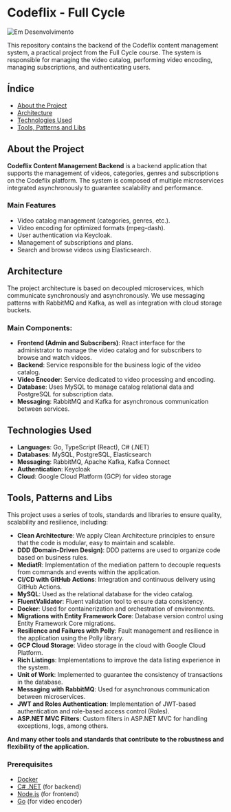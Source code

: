 # Codeflix - Full Cycle

![Em Desenvolvimento](https://img.shields.io/badge/-EM%20DESENVOLVIMENTO-brightgreen)

This repository contains the backend of the Codeflix content management system, a practical project from the Full Cycle course. The system is responsible for managing the video catalog, performing video encoding, managing subscriptions, and authenticating users.

## Índice
- [About the Project](#about-the-project)
- [Architecture](#architecture)
- [Technologies Used](#technologies-used)
- [Tools, Patterns and Libs](#tools-patterns-and-libs)

## About the Project
**Codeflix Content Management Backend** is a backend application that supports the management of videos, categories, genres and subscriptions on the Codeflix platform. The system is composed of multiple microservices integrated asynchronously to guarantee scalability and performance.

### Main Features
- Video catalog management (categories, genres, etc.).
- Video encoding for optimized formats (mpeg-dash).
- User authentication via Keycloak.
- Management of subscriptions and plans.
- Search and browse videos using Elasticsearch.

## Architecture
The project architecture is based on decoupled microservices, which communicate synchronously and asynchronously. We use messaging patterns with RabbitMQ and Kafka, as well as integration with cloud storage buckets.

### Main Components:
- **Frontend (Admin and Subscribers)**: React interface for the administrator to manage the video catalog and for subscribers to browse and watch videos.
- **Backend**: Service responsible for the business logic of the video catalog.
- **Video Encoder**: Service dedicated to video processing and encoding.
- **Database**: Uses MySQL to manage catalog relational data and PostgreSQL for subscription data.
- **Messaging**: RabbitMQ and Kafka for asynchronous communication between services.

## Technologies Used
- **Languages**: Go, TypeScript (React), C# (.NET)
- **Databases**: MySQL, PostgreSQL, Elasticsearch
- **Messaging**: RabbitMQ, Apache Kafka, Kafka Connect
- **Authentication**: Keycloak
- **Cloud**: Google Cloud Platform (GCP) for video storage

  
## Tools, Patterns and Libs
This project uses a series of tools, standards and libraries to ensure quality, scalability and resilience, including:

- **Clean Architecture**: We apply Clean Architecture principles to ensure that the code is modular, easy to maintain and scalable.
- **DDD (Domain-Driven Design)**: DDD patterns are used to organize code based on business rules.
- **MediatR**: Implementation of the mediation pattern to decouple requests from commands and events within the application.
- **CI/CD with GitHub Actions**: Integration and continuous delivery using GitHub Actions.
- **MySQL**: Used as the relational database for the video catalog.
- **FluentValidator**: Fluent validation tool to ensure data consistency.
- **Docker**: Used for containerization and orchestration of environments.
- **Migrations with Entity Framework Core**: Database version control using Entity Framework Core migrations.
- **Resilience and Failures with Polly**: Fault management and resilience in the application using the Polly library.
- **GCP Cloud Storage**: Video storage in the cloud with Google Cloud Platform.
- **Rich Listings**: Implementations to improve the data listing experience in the system.
- **Unit of Work**: Implemented to guarantee the consistency of transactions in the database.
- **Messaging with RabbitMQ**: Used for asynchronous communication between microservices.
- **JWT and Roles Authentication**: Implementation of JWT-based authentication and role-based access control (Roles).
- **ASP.NET MVC Filters**: Custom filters in ASP.NET MVC for handling exceptions, logs, among others.
  
 **And many other tools and standards that contribute to the robustness and flexibility of the application.** 

### Prerequisites
- [Docker](https://www.docker.com/)
- [C# .NET](https://dotnet.microsoft.com/) (for backend)
- [Node.js](https://nodejs.org/) (for frontend)
- [Go](https://golang.org/) (for video encoder)
